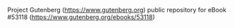 Project Gutenberg (https://www.gutenberg.org) public repository for
eBook #53118 (https://www.gutenberg.org/ebooks/53118)
